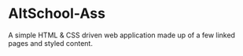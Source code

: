 # AltSchool-Ass

A simple HTML & CSS driven web application made up of a few linked pages and styled content.
